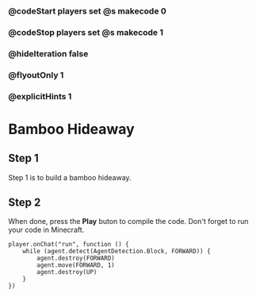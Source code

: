 ### @codeStart players set @s makecode 0
### @codeStop players set @s makecode 1

### @hideIteration false 
### @flyoutOnly 1
### @explicitHints 1


# Bamboo Hideaway

## Step 1
Step 1 is to build a bamboo hideaway.

## Step 2
When done, press the **Play** buton to compile the code. Don't forget to run your code in Minecraft. 

```blocks
player.onChat("run", function () {
    while (agent.detect(AgentDetection.Block, FORWARD)) {
        agent.destroy(FORWARD)
        agent.move(FORWARD, 1)
        agent.destroy(UP)
    }
})

``` 
